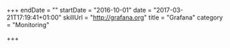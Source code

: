 +++
endDate = ""
startDate = "2016-10-01"
date = "2017-03-21T17:19:41+01:00"
skillUrl = "http://grafana.org"
title = "Grafana"
category = "Monitoring"

+++

